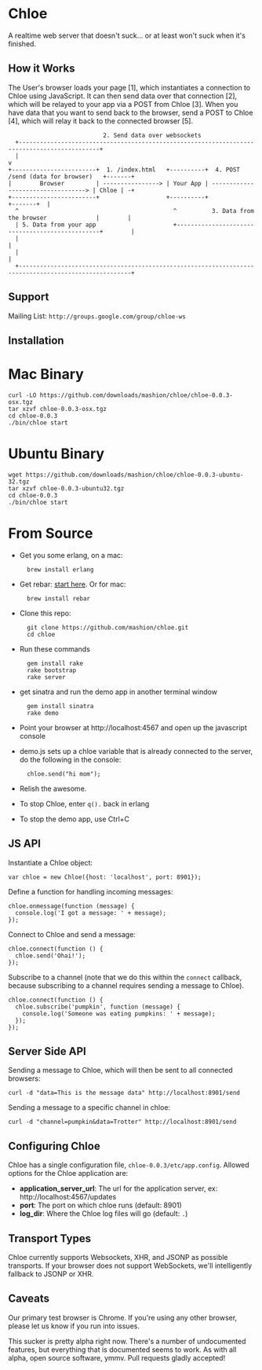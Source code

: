 Chloe
=====

A realtime web server that doesn't suck... or at least won't suck when it's
finished.

How it Works
------------

The User's browser loads your page [1], which instantiates a connection to
Chloe using JavaScript. It can then send data over that connection [2], which
will be relayed to your app via a POST from Chloe [3]. When you have data that
you want to send back to the browser, send a POST to Chloe [4], which will
relay it back to the connected browser [5].

                               2. Send data over websockets
      +---------------------------------------------------------------------------------------------+
      |                                                                                             v
    +------------------------+  1. /index.html   +----------+  4. POST /send (data for browser)   +-------+
    |        Browser         | ----------------> | Your App | ----------------------------------> | Chloe | -+
    +------------------------+                   +----------+                                     +-------+  |
      ^                                            ^          3. Data from the browser              |        |
      | 5. Data from your app                      +------------------------------------------------+        |
      |                                                                                                      |
      |                                                                                                      |
      +------------------------------------------------------------------------------------------------------+

Support
-------

Mailing List: `http://groups.google.com/group/chloe-ws`

Installation
------------

Mac Binary
==========

    curl -LO https://github.com/downloads/mashion/chloe/chloe-0.0.3-osx.tgz
    tar xzvf chloe-0.0.3-osx.tgz
    cd chloe-0.0.3
    ./bin/chloe start

Ubuntu Binary
=============

    wget https://github.com/downloads/mashion/chloe/chloe-0.0.3-ubuntu-32.tgz
    tar xzvf chloe-0.0.3-ubuntu32.tgz
    cd chloe-0.0.3
    ./bin/chloe start

From Source
===========

- Get you some erlang, on a mac:

        brew install erlang

- Get rebar: [start here](https://github.com/basho/rebar/wiki/Getting-started). Or for mac:

        brew install rebar

- Clone this repo:

        git clone https://github.com/mashion/chloe.git
        cd chloe

- Run these commands

        gem install rake
        rake bootstrap
        rake server

- get sinatra and run the demo app in another terminal window

        gem install sinatra
        rake demo

- Point your browser at http://localhost:4567 and open up the javascript console
- demo.js sets up a chloe variable that is already connected to the server, do
  the following in the console:

        chloe.send("hi mom");

- Relish the awesome.
- To stop Chloe, enter `q().` back in erlang
- To stop the demo app, use Ctrl+C

JS API
------

Instantiate a Chloe object:

    var chloe = new Chloe({host: 'localhost', port: 8901});

Define a function for handling incoming messages:

    chloe.onmessage(function (message) {
      console.log('I got a message: ' + message);
    });

Connect to Chloe and send a message:

    chloe.connect(function () {
      chloe.send('Ohai!');
    });

Subscribe to a channel (note that we do this within the `connect` callback,
because subscribing to a channel requires sending a message to Chloe).

    chloe.connect(function () {
      chloe.subscribe('pumpkin', function (message) {
        console.log('Someone was eating pumpkins: ' + message);
      });
    });

Server Side API
---------------

Sending a message to Chloe, which will then be sent to all connected browsers:

    curl -d "data=This is the message data" http://localhost:8901/send

Sending a message to a specific channel in chloe:

    curl -d "channel=pumpkin&data=Trotter" http://localhost:8901/send

Configuring Chloe
-----------------

Chloe has a single configuration file, `chloe-0.0.3/etc/app.config`. Allowed
options for the Chloe application are:

  - **application_server_url**: The url for the application server, ex: http://localhost:4567/updates
  - **port**: The port on which chloe runs (default: 8901)
  - **log_dir**: Where the Chloe log files will go (default: `.`)

Transport Types
---------------

Chloe currently supports Websockets, XHR, and JSONP as possible transports. If your
browser does not support WebSockets, we'll intelligently fallback to JSONP or XHR.

Caveats
-------

Our primary test browser is Chrome. If you're using any other browser, please
let us know if you run into issues.

This sucker is pretty alpha right now. There's a number of undocumented
features, but everything that is documented seems to work. As with all alpha,
open source software, ymmv. Pull requests gladly accepted!
